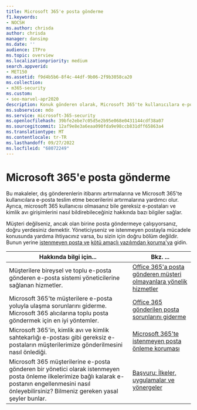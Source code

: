 ```yaml
---
title: Microsoft 365'e posta gönderme
f1.keywords:
- NOCSH
ms.author: chrisda
author: chrisda
manager: dansimp
ms.date: ''
audience: ITPro
ms.topic: overview
ms.localizationpriority: medium
search.appverid:
- MET150
ms.assetid: f9d4b5b6-8f4c-44df-9b06-2f9b3058ca20
ms.collection:
- m365-security
ms.custom:
- seo-marvel-apr2020
description: Konuk gönderen olarak, Microsoft 365'te kullanıcılara e-posta teslim etme özelliğini nasıl artırabileceğinizi öğrenin. Ayrıca gereksiz e-postaları & kimlik avı girişimlerini konuk olarak bildirmeyi de öğrenin.
ms.subservice: mdo
ms.service: microsoft-365-security
ms.openlocfilehash: 39bfe2ebe7c05d5e2b95e068e0431144cdf38a07
ms.sourcegitcommit: 12af9e8e3a6eaa090fda9e98ccb831dff65863a4
ms.translationtype: MT
ms.contentlocale: tr-TR
ms.lasthandoff: 09/27/2022
ms.locfileid: "68072249"
---
```

# <a name="sending-mail-to-microsoft-365"></a>Microsoft 365'e posta gönderme

Bu makaleler, dış gönderenlerin itibarını artırmalarına ve Microsoft 365'te kullanıcılara e-posta teslim etme becerilerini artırmalarına yardımcı olur. Ayrıca, microsoft 365 kullanıcısı olmasanız bile gereksiz e-postaları ve kimlik avı girişimlerini nasıl bildirebileceğiniz hakkında bazı bilgiler sağlar.

Müşteri değilseniz, ancak olan birine posta göndermeye çalışıyorsanız, doğru yerdesiniz demektir. Yöneticiyseniz ve istenmeyen postayla mücadele konusunda yardıma ihtiyacınız varsa, bu sizin için doğru bölüm değildir. Bunun yerine [istenmeyen posta ve](anti-spam-protection.md) [kötü amaçlı yazılımdan koruma'ya](anti-malware-protection.md) gidin.

|Hakkında bilgi için...|Bkz. ...|
|---|---|
|Müşterilere bireysel ve toplu e-posta gönderen e-posta sistemi yöneticilerine sağlanan hizmetler.|[Office 365'a posta gönderen müşteri olmayanlara yönelik hizmetler](services-for-non-customers.md)|
|Microsoft 365'te müşterilere e-posta yoluyla ulaşma sorunlarını giderme. Microsoft 365 alıcılarına toplu posta göndermek için en iyi yöntemler.|[Office 365 gönderilen posta sorunlarını giderme](troubleshooting-mail-sent-to-office-365.md)|
|Microsoft 365'in, kimlik avı ve kimlik sahtekarlığı e-postası gibi gereksiz e-postaların müşterilerimize gönderilmesini nasıl önlediği.|[Microsoft 365'te istenmeyen posta önleme koruması](anti-spam-protection.md)|
|Microsoft 365 müşterilerine e-posta gönderen bir yönetici olarak istenmeyen posta önleme ilkelerimize bağlı kalarak e-postanın engellenmesini nasıl önleyebilirsiniz? Bilmeniz gereken yasal şeyler bunlar.|[Başvuru: İlkeler, uygulamalar ve yönergeler](reference-policies-practices-and-guidelines.md)|
